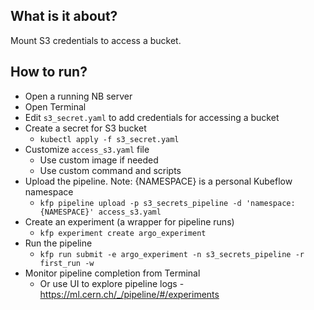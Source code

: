 ## What is it about?

Mount S3 credentials to access a bucket.

## How to run?

- Open a running NB server
- Open Terminal
- Edit `s3_secret.yaml` to add credentials for accessing a bucket
- Create a secret for S3 bucket
    - `kubectl apply -f s3_secret.yaml`
- Customize `access_s3.yaml` file
  - Use custom image if needed
  - Use custom command and scripts
- Upload the pipeline. Note: {NAMESPACE} is a personal Kubeflow namespace
  - `kfp pipeline upload -p s3_secrets_pipeline -d 'namespace: {NAMESPACE}' access_s3.yaml`
- Create an experiment (a wrapper for pipeline runs)
  - `kfp experiment create argo_experiment`
- Run the pipeline
  - `kfp run submit -e argo_experiment -n s3_secrets_pipeline -r first_run -w`
- Monitor pipeline completion from Terminal
  - Or use UI to explore pipeline logs - https://ml.cern.ch/_/pipeline/#/experiments

